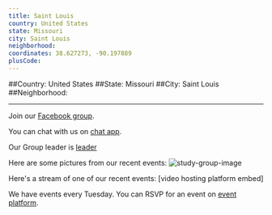 ```yaml
---
title: Saint Louis
country: United States
state: Missouri
city: Saint Louis
neighborhood: 
coordinates: 38.627273, -90.197889
plusCode:
---
```


##Country: United States
##State: Missouri
##City: Saint Louis
##Neighborhood: 
*****
Join our [Facebook group](https://www.facebook.com/groups/free.code.camp.saint.louis).

You can chat with us on [chat app]().

Our Group leader is [leader]()

Here are some pictures from our recent events:
![study-group-image]()

Here's a stream of one of our recent events:
[video hosting platform embed]

We have events every Tuesday. You can RSVP for an event on [event platform]().
